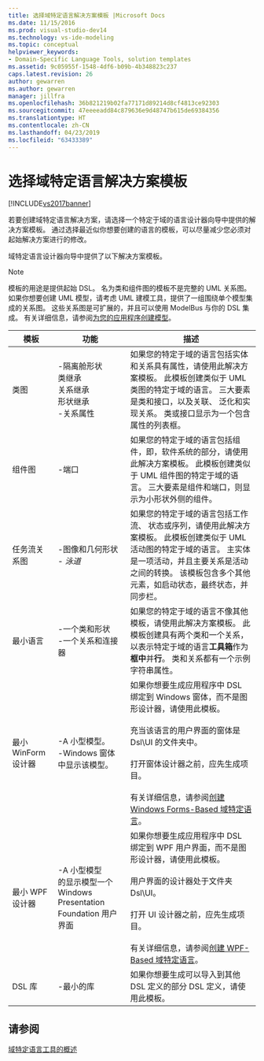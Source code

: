 ```yaml
---
title: 选择域特定语言解决方案模板 |Microsoft Docs
ms.date: 11/15/2016
ms.prod: visual-studio-dev14
ms.technology: vs-ide-modeling
ms.topic: conceptual
helpviewer_keywords:
- Domain-Specific Language Tools, solution templates
ms.assetid: 9c05955f-1548-4df6-b09b-4b348823c237
caps.latest.revision: 26
author: gewarren
ms.author: gewarren
manager: jillfra
ms.openlocfilehash: 36b821219b02fa77171d89214d8cf4813ce92303
ms.sourcegitcommit: 47eeeeadd84c879636e9d48747b615de69384356
ms.translationtype: HT
ms.contentlocale: zh-CN
ms.lasthandoff: 04/23/2019
ms.locfileid: "63433389"
---
```

# <a name="choosing-a-domain-specific-language-solution-template"></a>选择域特定语言解决方案模板
[!INCLUDE[vs2017banner](../includes/vs2017banner.md)]

若要创建域特定语言解决方案，请选择一个特定于域的语言设计器向导中提供的解决方案模板。 通过选择最近似你想要创建的语言的模板，可以尽量减少您必须对起始解决方案进行的修改。  
  
 域特定语言设计器向导中提供了以下解决方案模板。  
  
> [!NOTE]
> 模板的用途是提供起始 DSL。 名为类和组件图的模板不是完整的 UML 关系图。 如果你想要创建 UML 模型，请考虑 UML 建模工具，提供了一组围绕单个模型集成的关系图。 这些关系图是可扩展的，并且可以使用 ModelBus 与你的 DSL 集成。 有关详细信息，请参阅[为您的应用程序创建模型](../modeling/create-models-for-your-app.md)。  
  
|模板|功能|描述|  
|--------------|--------------|-----------------|  
|类图|-隔离舱形状<br />类继承<br />关系继承<br />形状继承<br />-关系属性|如果您的特定于域的语言包括实体和关系具有属性，请使用此解决方案模板。 此模板创建类似于 UML 类图的特定于域的语言。 三大要素是类和接口，以及关联、 泛化和实现关系。 类或接口显示为一个包含属性的列表框。|  
|组件图|-端口|如果您的特定于域的语言包括组件，即，软件系统的部分，请使用此解决方案模板。 此模板创建类似于 UML 组件图的特定于域的语言。 三大要素是组件和端口，则显示为小形状外侧的组件。|  
|任务流关系图|-图像和几何形状<br />-   *泳道*|如果您的特定于域的语言包括工作流、 状态或序列，请使用此解决方案模板。 此模板创建类似于 UML 活动图的特定于域的语言。 主实体是一项活动，并且主要关系是活动之间的转换。 该模板包含多个其他元素，如启动状态，最终状态，并同步栏。|  
|最小语言|-一个类和形状<br />-一个关系和连接器|如果您的特定于域的语言不像其他模板，请使用此解决方案模板。 此模板创建具有两个类和一个关系，以表示特定于域的语言**工具箱**作为**框中**并**行**。 类和关系都有一个示例字符串属性。|  
|最小 WinForm 设计器|-A 小型模型。<br />-Windows 窗体中显示该模型。|如果你想要生成应用程序中 DSL 绑定到 Windows 窗体，而不是图形设计器，请使用此模板。<br /><br /> 充当该语言的用户界面的窗体是 Dsl\UI 的文件夹中。<br /><br /> 打开窗体设计器之前，应先生成项目。<br /><br /> 有关详细信息，请参阅[创建 Windows Forms-Based 域特定语言](../modeling/creating-a-windows-forms-based-domain-specific-language.md)。|  
|最小 WPF 设计器|-A 小型模型<br />的显示模型一个 Windows Presentation Foundation 用户界面|如果你想要生成应用程序中 DSL 绑定到 WPF 用户界面，而不是图形设计器，请使用此模板。<br /><br /> 用户界面的设计器处于文件夹 Dsl\UI。<br /><br /> 打开 UI 设计器之前，应先生成项目。<br /><br /> 有关详细信息，请参阅[创建 WPF-Based 域特定语言](../modeling/creating-a-wpf-based-domain-specific-language.md)。|  
|DSL 库|-最小的库|如果你想要生成可以导入到其他 DSL 定义的部分 DSL 定义，请使用此模板。|  
  
## <a name="see-also"></a>请参阅  
 [域特定语言工具的概述](../modeling/overview-of-domain-specific-language-tools.md)
